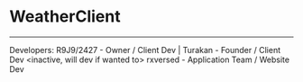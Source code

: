 # WeatherClient
------------
Developers:
R9J9/2427 - Owner / Client Dev |
Turakan - Founder / Client Dev <inactive, will dev if wanted to> 
rxversed - Application Team <no longer exists> / Website Dev
